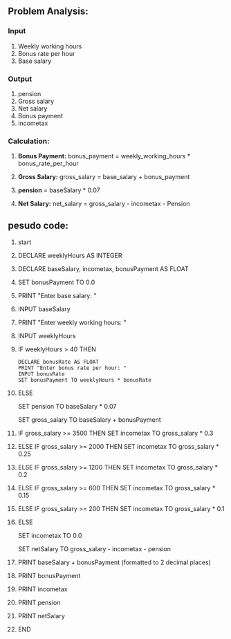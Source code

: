 
## Problem Analysis:
### Input

1. Weekly working hours
2. Bonus rate per hour
3. Base salary

### Output
1. pension
2. Gross salary
3. Net salary
4. Bonus payment
5. incometax



### Calculation: 
1. **Bonus Payment:** bonus_payment = weekly_working_hours * bonus_rate_per_hour
2. **Gross Salary:** gross_salary = base_salary + bonus_payment
3. **pension** = baseSalary * 0.07

4. **Net Salary:** net_salary = gross_salary - incometax - Pension

## pesudo code:
1. start
2. DECLARE weeklyHours AS INTEGER
3. DECLARE baseSalary, incometax, bonusPayment AS FLOAT
4. SET bonusPayment TO 0.0
5. PRINT "Enter base salary: "
6. INPUT baseSalary
7. PRINT "Enter weekly working hours: "
8. INPUT weeklyHours
9. IF weeklyHours > 40 THEN

       DECLARE bonusRate AS FLOAT
       PRINT "Enter bonus rate per hour: "
       INPUT bonusRate
       SET bonusPayment TO weeklyHours * bonusRate
10. ELSE

    SET pension TO baseSalary * 0.07

    SET gross_salary TO baseSalary + bonusPayment

11. IF gross_salary >= 3500 THEN
    SET incometax TO gross_salary * 0.3
12. ELSE IF gross_salary >= 2000 THEN
    SET incometax TO gross_salary * 0.25
13. ELSE IF gross_salary >= 1200 THEN
    SET incometax TO gross_salary * 0.2
14. ELSE IF gross_salary >= 600 THEN
    SET incometax TO gross_salary * 0.15
15. ELSE IF gross_salary >= 200 THEN
    SET incometax TO gross_salary * 0.1
16. ELSE
  
    SET incometax TO 0.0

    SET netSalary TO gross_salary - incometax - pension

18. PRINT baseSalary + bonusPayment (formatted to 2 decimal places)
19. PRINT bonusPayment
20. PRINT incometax
21. PRINT  pension
22. PRINT netSalary
23. END


